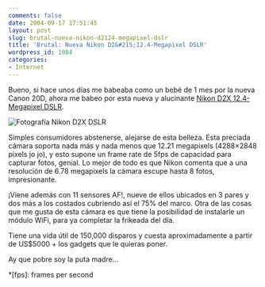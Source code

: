 ```yaml
---
comments: false
date: 2004-09-17 17:51:45
layout: post
slug: brutal-nueva-nikon-d2124-megapixel-dslr
title: 'Brutal: Nueva Nikon D2&#215;12.4-Megapixel DSLR'
wordpress_id: 1984
categories:
- Internet
---
```


Bueno, si hace unos días me babeaba como un bebé de 1 mes por la nueva Canon 20D, ahora me babeo por esta nueva y alucinante [Nikon D2X 12.4-Megapixel DSLR](http://www.robgalbraith.com/bins/multi_page.asp?cid=7-6459-7204).





![Fotografía Nikon D2X DSLR](http://www.minid.net/images/nikon-d2x.png)





Simples consumidores abstenerse, alejarse de esta belleza. Esta preciada cámara soporta nada más y nada menos que 12.21 megapixels (4288&times;2848 pixels jo jo), y esto supone un frame rate de 5fps de capacidad para capturar fotos, genial. Lo mejor de todo es que Nikon comenta que a una resolución de 6.78 megapixels la cámara escupe hasta 8 fotos, impresionante.





¡Viene además con 11 sensores AF!, nueve de ellos ubicados en 3 pares y dos más a los costados cubriendo así el 75% del marco. Otra de las cosas que me gusta de esta cámara es que tiene la posibilidad de instalarle un módulo WiFi, para ya completar la frikeada del día.





Tiene una vida útil de 150,000 disparos y cuesta aproximadamente a partir de US$5000 + los gadgets que le quieras poner.





Ay que pobre soy la puta madre…




 
  *[fps]: frames per second
